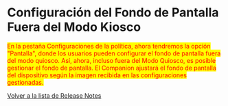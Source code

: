 # Configuración del Fondo de Pantalla Fuera del Modo Kiosco

<mark style="color:red;">En la pestaña Configuraciones de la política, ahora tendremos la opción "Pantalla", donde los usuarios pueden configurar el fondo de pantalla fuera del modo quiosco. Así, ahora, incluso fuera del Modo Quiosco, es posible gestionar el fondo de pantalla. El Companion ajustará el fondo de pantalla del dispositivo según la imagen recibida en las configuraciones gestionadas.</mark>

[Volver a la lista de Release Notes](./)
